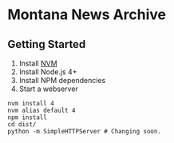 # Montana News Archive

## Getting Started

1. Install [NVM](https://github.com/creationix/nvm)
1. Install Node.js 4+
1. Install NPM dependencies
1. Start a webserver

```
nvm install 4
nvm alias default 4
npm install
cd dist/
python -m SimpleHTTPServer # Changing soon.
```
